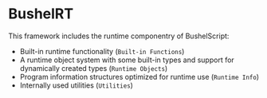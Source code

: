# BushelRT

This framework includes the runtime componentry of BushelScript:

- Built-in runtime functionality (`Built-in Functions`)
- A runtime object system with some built-in types and support for dynamically created types (`Runtime Objects`)
- Program information structures optimized for runtime use (`Runtime Info`)
- Internally used utilities (`Utilities`) 
